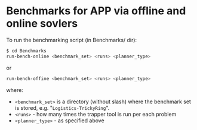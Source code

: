 # Benchmarks for APP via offline and online sovlers


To run the benchmarking script (in Benchmarks/ dir):

```bash
$ cd Benchmarks
run-bench-online <benchmark_set> <runs> <planner_type>
```

or

```bash
run-bench-offine <benchmark_set> <runs> <planner_type>
```


where:

* `<benchmark_set>` is a directory (without slash) where the benchmark set is stored, e.g. "`Logistics-TrickyRing`".
* `<runs>` - how many times the trapper tool is run per each problem
* `<planner_type>` - as specified above
